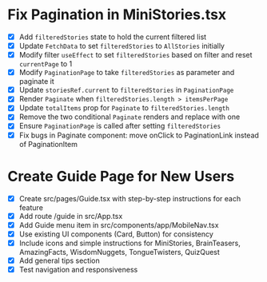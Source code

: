 # Fix Pagination in MiniStories.tsx

- [x] Add `filteredStories` state to hold the current filtered list
- [x] Update `FetchData` to set `filteredStories` to `AllStories` initially
- [x] Modify filter `useEffect` to set `filteredStories` based on filter and reset `currentPage` to 1
- [x] Modify `PaginationPage` to take `filteredStories` as parameter and paginate it
- [x] Update `storiesRef.current` to `filteredStories` in `PaginationPage`
- [x] Render `Paginate` when `filteredStories.length > itemsPerPage`
- [x] Update `totalItems` prop for `Paginate` to `filteredStories.length`
- [x] Remove the two conditional `Paginate` renders and replace with one
- [x] Ensure `PaginationPage` is called after setting `filteredStories`
- [x] Fix bugs in Paginate component: move onClick to PaginationLink instead of PaginationItem

# Create Guide Page for New Users

- [x] Create src/pages/Guide.tsx with step-by-step instructions for each feature
- [x] Add route /guide in src/App.tsx
- [x] Add Guide menu item in src/components/app/MobileNav.tsx
- [x] Use existing UI components (Card, Button) for consistency
- [x] Include icons and simple instructions for MiniStories, BrainTeasers, AmazingFacts, WisdomNuggets, TongueTwisters, QuizQuest
- [x] Add general tips section
- [x] Test navigation and responsiveness

